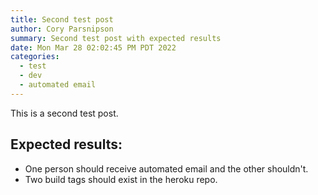 ```yaml
---
title: Second test post
author: Cory Parsnipson
summary: Second test post with expected results
date: Mon Mar 28 02:02:45 PM PDT 2022
categories:
  - test
  - dev
  - automated email
---
```


This is a second test post.

## Expected results:

* One person should receive automated email and the other shouldn't.
* Two build tags should exist in the heroku repo.
